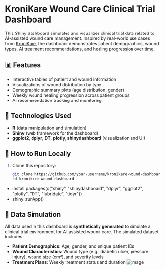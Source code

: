 # KroniKare Wound Care Clinical Trial Dashboard

This Shiny dashboard simulates and visualizes clinical trial data related to AI-assisted wound care management. Inspired by real-world use cases from [KroniKare](https://kronikare.ai/), the dashboard demonstrates patient demographics, wound types, AI treatment recommendations, and healing progression over time.

## 📊 Features

- Interactive tables of patient and wound information
- Visualizations of wound distribution by type
- Demographic summary plots (age distribution, gender)
- Weekly wound healing progression across patient groups
- AI recommendation tracking and monitoring

## 🧪 Technologies Used

- **R** (data manipulation and simulation)
- **Shiny** (web framework for the dashboard)
- **ggplot2**, **dplyr**, **DT**, **plotly**, **shinydashboard** (visualization and UI)

## 🚀 How to Run Locally

1. Clone this repository:
   ```bash
   git clone https://github.com/your-username/kronikare-wound-dashboard.git
   cd kronikare-wound-dashboard
- install.packages(c("shiny", "shinydashboard", "dplyr", "ggplot2", "plotly", "DT", "lubridate", "tidyr"))
- shiny::runApp()

## 🧬 Data Simulation

All data used in this dashboard is **synthetically generated** to simulate a clinical trial environment for AI-assisted wound care. The simulated dataset includes:

- **Patient Demographics**: Age, gender, and unique patient IDs
- **Wound Characteristics**: Wound type (e.g., diabetic ulcer, pressure injury), wound size (cm²), and severity levels
- **Treatment Plans**: Weekly treatment status and duration
![image](https://github.com/user-attachments/assets/49f3ac54-b379-4706-9d45-7ab8dde0d473)
